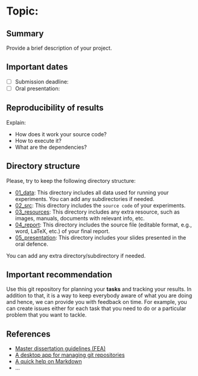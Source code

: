 # Topic:

## Summary

Provide a brief description of your project.

## Important dates

- [ ] Submission deadline:
- [ ] Oral presentation:

## Reproducibility of results

Explain:
- How does it work your source code?
- How to execute it?
- What are the dependencies?


## Directory structure

Please, try to keep the following directory structure:

- [01_data](01_data): This directory includes all data used for running your experiments. You can add any subdirectories if needed.
- [02_src](02_src): This directory includes the `source code` of your experiments.
- [03_resources](03_resources): This directory includes any extra resource, such as images, manuals, documents with relevant info, etc.
- [04_report](04_report): This directory includes the source file (editable format, e.g., word, LaTeX, etc.) of your final report.
- [05_presentation](05_presentation): This directory includes your slides presented in the oral defence.

You can add any extra directory/subdirectory if needed.

## Important recommendation

Use this git repository for planning your **tasks** and tracking your results. In addition to that, it is a way to keep everybody aware of what you are doing and hence, we can provide you with feedback on time. For example, you can create issues either for each task that you need to do or a particular problem that you want to tackle.

## References

- [Master dissertation guidelines (FEA)](https://www.ugent.be/ea/en/education/master-dissertation)
- [A desktop app for managing git repositories](https://desktop.github.com)
- [A quick help on Markdown](https://guides.github.com/pdfs/markdown-cheatsheet-online.pdf)
- ...
